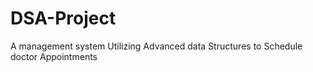# DSA-Project
A management system Utilizing Advanced data Structures to Schedule doctor Appointments
